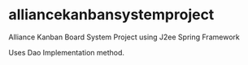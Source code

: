 # alliancekanbansystemproject
Alliance Kanban Board System Project using J2ee Spring Framework


Uses Dao Implementation method.
